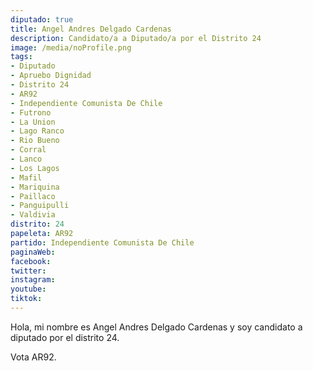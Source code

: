 ```yaml
---
diputado: true
title: Angel Andres Delgado Cardenas
description: Candidato/a a Diputado/a por el Distrito 24
image: /media/noProfile.png
tags:
- Diputado
- Apruebo Dignidad
- Distrito 24
- AR92
- Independiente Comunista De Chile
- Futrono
- La Union
- Lago Ranco
- Rio Bueno
- Corral
- Lanco
- Los Lagos
- Mafil
- Mariquina
- Paillaco
- Panguipulli
- Valdivia
distrito: 24
papeleta: AR92
partido: Independiente Comunista De Chile
paginaWeb:
facebook:
twitter:
instagram:
youtube:
tiktok:
---
```

Hola, mi nombre es Angel Andres Delgado Cardenas y soy candidato a diputado por el distrito 24.

Vota AR92.